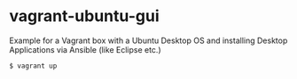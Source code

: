 # vagrant-ubuntu-gui
Example for a Vagrant box with a Ubuntu Desktop OS and installing Desktop Applications via Ansible (like Eclipse etc.)

```bash
$ vagrant up
```

